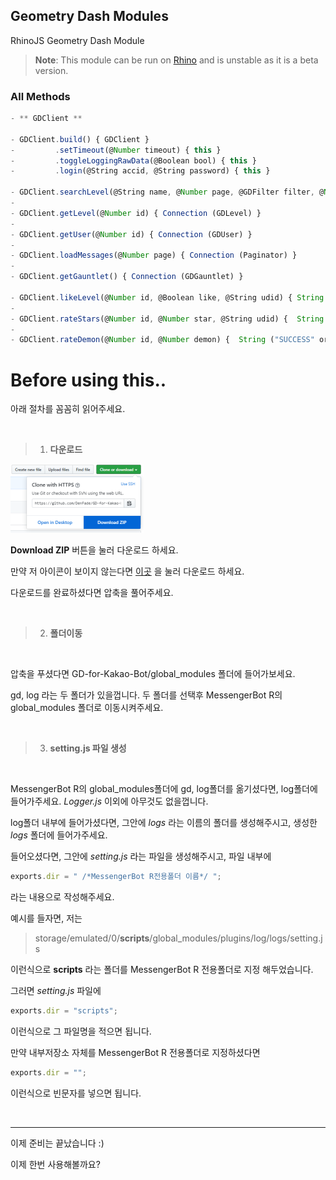 ## Geometry Dash Modules
RhinoJS Geometry Dash Module
> **Note**: This module can be run on [Rhino](https://developer.mozilla.org/ko/docs/Rhino) and is unstable as it is a beta version.

### All Methods
```javascript
- ** GDClient **

- GDClient.build() { GDClient }
-         .setTimeout(@Number timeout) { this }
-         .toggleLoggingRawData(@Boolean bool) { this }
-         .login(@String accid, @String password) { this }

- GDClient.searchLevel(@String name, @Number page, @GDFilter filter, @Number field) { Connection (Paginator) }
-
- GDClient.getLevel(@Number id) { Connection (GDLevel) }
-
- GDClient.getUser(@Number id) { Connection (GDUser) }
-
- GDClient.loadMessages(@Number page) { Connection (Paginator) }
-
- GDClient.getGauntlet() { Connection (GDGauntlet) }

- GDClient.likeLevel(@Number id, @Boolean like, @String udid) { String ("SUCCESS" or "ERROR") }
-
- GDClient.rateStars(@Number id, @Number star, @String udid) {  String ("SUCCESS" or "ERROR") }
-
- GDClient.rateDemon(@Number id, @Number demon) {  String ("SUCCESS" or "ERROR") }
```

Before using this..
===================

아래 절차를 꼼꼼히 읽어주세요.

<br>

> 1. __다운로드__

![썸네일](/Images-for-readme/1.PNG)

__Download ZIP__ 버튼을 눌러 다운로드 하세요.

만약 저 아이콘이 보이지 않는다면 [이곳](https://github.com/DenFade/GD-for-Kakao-Bot/archive/master.zip) 을 눌러 다운로드 하세요.

다운로드를 완료하셨다면 압축을 풀어주세요.

<br>

> 2. __폴더이동__

<br>

압축을 푸셨다면 GD-for-Kakao-Bot/global_modules 폴더에 들어가보세요.

gd, log 라는 두 폴더가 있을껍니다. 두 폴더를 선택후 MessengerBot R의 global_modules 폴더로 이동시켜주세요.

<br>

> 3. __setting.js 파일 생성__

<br>

MessengerBot R의 global_modules폴더에 gd, log폴더를 옮기셨다면, log폴더에 들어가주세요. _Logger.js_ 이외에 아무것도 없을껍니다.

log폴더 내부에 들어가셨다면, 그안에 _logs_ 라는 이름의 폴더를 생성해주시고, 생성한 _logs_ 폴더에 들어가주세요.

들어오셨다면, 그안에 _setting.js_ 라는 파일을 생성해주시고, 파일 내부에

```js
exports.dir = " /*MessengerBot R전용폴더 이름*/ ";
```
라는 내용으로 작성해주세요.

예시를 들자면, 저는 
> storage/emulated/0/__scripts__/global_modules/plugins/log/logs/setting.js

이런식으로 __scripts__ 라는 폴더를 MessengerBot R 전용폴더로 지정 해두었습니다.

그러면 _setting.js_ 파일에
```js
exports.dir = "scripts";
```
이런식으로 그 파일명을 적으면 됩니다.

만약 내부저장소 자체를 MessengerBot R 전용폴더로 지정하셨다면
```js
exports.dir = "";
```
이런식으로 빈문자를 넣으면 됩니다.

<br>

---

이제 준비는 끝났습니다 :)

이제 한번 사용해볼까요?

